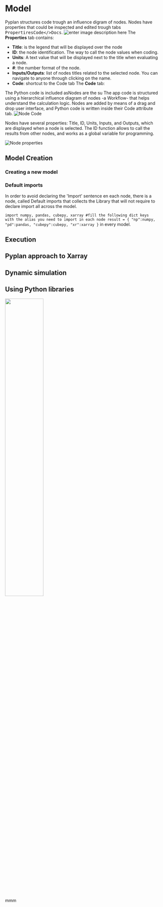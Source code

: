 # Model

Pyplan structures code trough an influence digram of nodes. Nodes have properties that could be inspected and edited trough tabs <kbd>Propertires</kbd><kbd>Code</></kbd><kbd>Docs</kbd>.
![enter image description here](http://img.pyplan.org/model-node-prop1.png)
The **Properties** tab contains:
 - **Title**: is the legend that will be displayed over the node
 - **ID**: the node identification. The way to call the node values when coding.
 - **Units**: A text value that will be displayed next to the title when evaluating a node.
 - **#**: the number format of the node.
 - **Inputs/Outputs**: list of nodes titles related to the selected node. You can navigate to anyone through clicking on the name.
 - **Code**: shortcut to the Code tab
The **Code** tab:

The Python code is included asNodes are the su
The app code is structured using a hierarchical influence diagram of nodes -a Workflow- that helps understand the calculation logic. Nodes are added by means of a drag and drop user interface, and Python code is written inside their Code attribute tab. 
![Node Code](http://img.pyplan.org/index_node_code.png)

Nodes have several properties: Title, ID, Units, Inputs, and Outputs, which are displayed when a node is selected. The ID function allows to call the results from other nodes, and works as a global variable for programming.

![Node properties](http://img.pyplan.org/index_node_properties1.png)


## Model Creation
### Creating a new model
### Default imports
In order to avoid declaring the 'Import' sentence en each node, there is a node, called Default imports that collects the Library that will not require to declare import all across the model.

`import numpy, pandas, cubepy, xarray
#fill the following dict keys with the alias you need to import in each node
result = {
    "np":numpy,
    "pd":pandas,
    "cubepy":cubepy,
    "xr":xarray
}` in every model.


## Execution
## Pyplan approach to Xarray
## Dynamic simulation
## Using Python libraries


<img src="image.jpg" width="50%" height="50%" />
<i class="icon-file"></i>
<i class="fa fa-folder-open"></i>

mmm
<!--stackedit_data:
eyJoaXN0b3J5IjpbLTIwMzQ5NDgzNDAsMzc0ODYzMDc5LDc1OT
I5Mjc4OCwxNTgxNjkxMDI3LC0yMDgwMzA0Nzk3LC00MTcwOTYz
NywtMTgzNjA1MzUxOSw1MTE4OTU1ODAsNjMwMjQxODQ0LC0xND
A2ODg1NDIyLC00MDkyNjM2MjEsLTE0NDYzNzE4OTddfQ==
-->